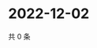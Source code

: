 # 2022-12-02

共 0 条

<!-- BEGIN WEIBO -->
<!-- 最后更新时间 Fri Dec 02 2022 07:15:27 GMT+0800 (China Standard Time) -->

<!-- END WEIBO -->
